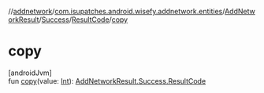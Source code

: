 //[addnetwork](../../../../../index.md)/[com.isupatches.android.wisefy.addnetwork.entities](../../../index.md)/[AddNetworkResult](../../index.md)/[Success](../index.md)/[ResultCode](index.md)/[copy](copy.md)

# copy

[androidJvm]\
fun [copy](copy.md)(value: [Int](https://kotlinlang.org/api/latest/jvm/stdlib/kotlin/-int/index.html)): [AddNetworkResult.Success.ResultCode](index.md)
